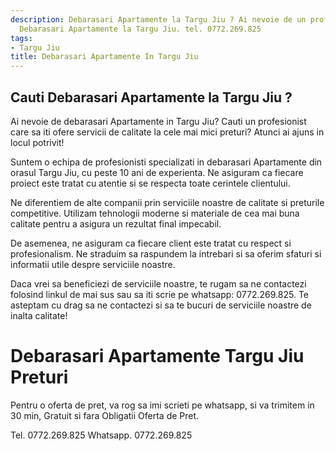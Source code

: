 ```yaml
---
description: Debarasari Apartamente la Targu Jiu ? Ai nevoie de un profesionist in
  Debarasari Apartamente la Targu Jiu. tel. 0772.269.825
tags:
- Targu Jiu
title: Debarasari Apartamente In Targu Jiu
---
```



## Cauti Debarasari Apartamente la Targu Jiu ?

Ai nevoie de debarasari Apartamente in Targu Jiu? Cauti un profesionist care sa iti ofere servicii de calitate la cele mai mici preturi? Atunci ai ajuns in locul potrivit!

Suntem o echipa de profesionisti specializati in debarasari Apartamente din orasul Targu Jiu, cu peste 10 ani de experienta. Ne asiguram ca fiecare proiect este tratat cu atentie si se respecta toate cerintele clientului.

Ne diferentiem de alte companii prin serviciile noastre de calitate si preturile competitive. Utilizam tehnologii moderne si materiale de cea mai buna calitate pentru a asigura un rezultat final impecabil.

De asemenea, ne asiguram ca fiecare client este tratat cu respect si profesionalism. Ne straduim sa raspundem la intrebari si sa oferim sfaturi si informatii utile despre serviciile noastre.

Daca vrei sa beneficiezi de serviciile noastre, te rugam sa ne contactezi folosind linkul de mai sus sau sa iti scrie pe whatsapp: 0772.269.825. Te asteptam cu drag sa ne contactezi si sa te bucuri de serviciile noastre de inalta calitate!

# Debarasari Apartamente Targu Jiu Preturi
Pentru o oferta de pret, va rog sa imi scrieti pe whatsapp, si va trimitem in 30 min, Gratuit si fara Obligatii Oferta de Pret.

Tel. 0772.269.825
Whatsapp. 0772.269.825